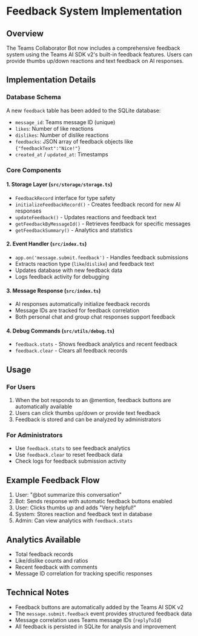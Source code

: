 # Feedback System Implementation

## Overview
The Teams Collaborator Bot now includes a comprehensive feedback system using the Teams AI SDK v2's built-in feedback features. Users can provide thumbs up/down reactions and text feedback on AI responses.

## Implementation Details

### Database Schema
A new `feedback` table has been added to the SQLite database:
- `message_id`: Teams message ID (unique)
- `likes`: Number of like reactions
- `dislikes`: Number of dislike reactions  
- `feedbacks`: JSON array of feedback objects like `{"feedbackText":"Nice!"}`
- `created_at` / `updated_at`: Timestamps

### Core Components

#### 1. Storage Layer (`src/storage/storage.ts`)
- `FeedbackRecord` interface for type safety
- `initializeFeedbackRecord()` - Creates feedback record for new AI responses
- `updateFeedback()` - Updates reactions and feedback text
- `getFeedbackByMessageId()` - Retrieves feedback for specific messages
- `getFeedbackSummary()` - Analytics and statistics

#### 2. Event Handler (`src/index.ts`)
- `app.on('message.submit.feedback')` - Handles feedback submissions
- Extracts reaction type (`like`/`dislike`) and feedback text
- Updates database with new feedback data
- Logs feedback activity for debugging

#### 3. Message Response (`src/index.ts`)
- AI responses automatically initialize feedback records
- Message IDs are tracked for feedback correlation
- Both personal chat and group chat responses support feedback

#### 4. Debug Commands (`src/utils/debug.ts`)
- `feedback.stats` - Shows feedback analytics and recent feedback
- `feedback.clear` - Clears all feedback records

## Usage

### For Users
1. When the bot responds to an @mention, feedback buttons are automatically available
2. Users can click thumbs up/down or provide text feedback
3. Feedback is stored and can be analyzed by administrators

### For Administrators  
- Use `feedback.stats` to see feedback analytics
- Use `feedback.clear` to reset feedback data
- Check logs for feedback submission activity

## Example Feedback Flow

1. User: "@bot summarize this conversation"
2. Bot: Sends response with automatic feedback buttons enabled
3. User: Clicks thumbs up and adds "Very helpful!"
4. System: Stores reaction and feedback text in database
5. Admin: Can view analytics with `feedback.stats`

## Analytics Available

- Total feedback records
- Like/dislike counts and ratios
- Recent feedback with comments
- Message ID correlation for tracking specific responses

## Technical Notes

- Feedback buttons are automatically added by the Teams AI SDK v2
- The `message.submit.feedback` event provides structured feedback data
- Message correlation uses Teams message IDs (`replyToId`)
- All feedback is persisted in SQLite for analysis and improvement

